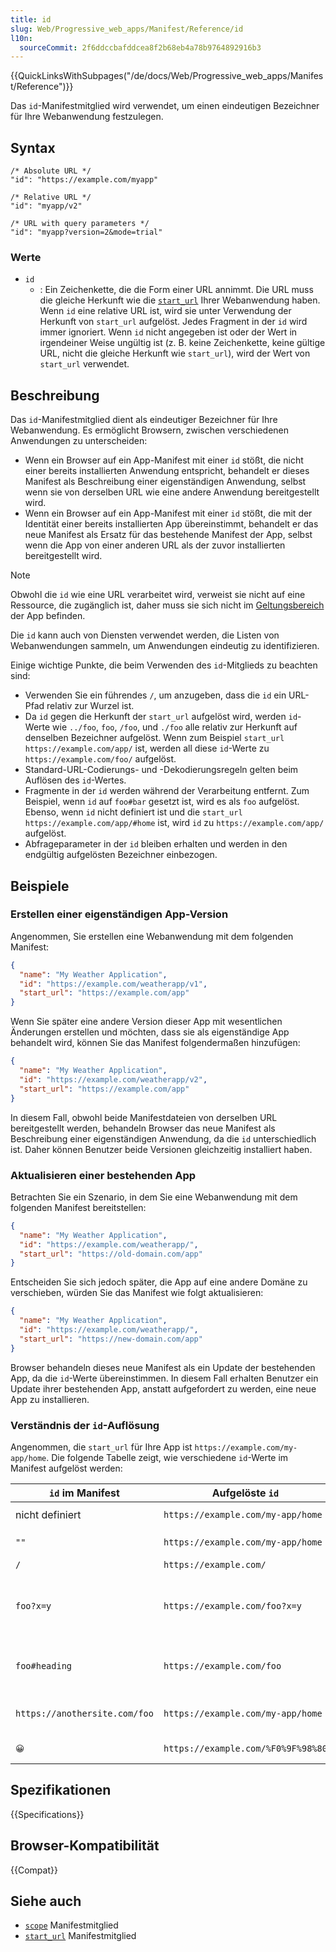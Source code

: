 ```yaml
---
title: id
slug: Web/Progressive_web_apps/Manifest/Reference/id
l10n:
  sourceCommit: 2f6ddccbafddcea8f2b68eb4a78b9764892916b3
---
```


{{QuickLinksWithSubpages("/de/docs/Web/Progressive_web_apps/Manifest/Reference")}}

Das `id`-Manifestmitglied wird verwendet, um einen eindeutigen Bezeichner für Ihre Webanwendung festzulegen.

## Syntax

```json-nolint
/* Absolute URL */
"id": "https://example.com/myapp"

/* Relative URL */
"id": "myapp/v2"

/* URL with query parameters */
"id": "myapp?version=2&mode=trial"
```

### Werte

- `id`
  - : Ein Zeichenkette, die die Form einer URL annimmt.
    Die URL muss die gleiche Herkunft wie die [`start_url`](/de/docs/Web/Progressive_web_apps/Manifest/Reference/start_url) Ihrer Webanwendung haben.
    Wenn `id` eine relative URL ist, wird sie unter Verwendung der Herkunft von `start_url` aufgelöst. Jedes Fragment in der `id` wird immer ignoriert.
    Wenn `id` nicht angegeben ist oder der Wert in irgendeiner Weise ungültig ist (z. B. keine Zeichenkette, keine gültige URL, nicht die gleiche Herkunft wie `start_url`), wird der Wert von `start_url` verwendet.

## Beschreibung

Das `id`-Manifestmitglied dient als eindeutiger Bezeichner für Ihre Webanwendung. Es ermöglicht Browsern, zwischen verschiedenen Anwendungen zu unterscheiden:

- Wenn ein Browser auf ein App-Manifest mit einer `id` stößt, die nicht einer bereits installierten Anwendung entspricht, behandelt er dieses Manifest als Beschreibung einer eigenständigen Anwendung, selbst wenn sie von derselben URL wie eine andere Anwendung bereitgestellt wird.
- Wenn ein Browser auf ein App-Manifest mit einer `id` stößt, die mit der Identität einer bereits installierten App übereinstimmt, behandelt er das neue Manifest als Ersatz für das bestehende Manifest der App, selbst wenn die App von einer anderen URL als der zuvor installierten bereitgestellt wird.

> [!NOTE]
> Obwohl die `id` wie eine URL verarbeitet wird, verweist sie nicht auf eine Ressource, die zugänglich ist, daher muss sie sich nicht im [Geltungsbereich](/de/docs/Web/Progressive_web_apps/Manifest/Reference/scope) der App befinden.

Die `id` kann auch von Diensten verwendet werden, die Listen von Webanwendungen sammeln, um Anwendungen eindeutig zu identifizieren.

Einige wichtige Punkte, die beim Verwenden des `id`-Mitglieds zu beachten sind:

- Verwenden Sie ein führendes `/`, um anzugeben, dass die `id` ein URL-Pfad relativ zur Wurzel ist.
- Da `id` gegen die Herkunft der `start_url` aufgelöst wird, werden `id`-Werte wie `../foo`, `foo`, `/foo`, und `./foo` alle relativ zur Herkunft auf denselben Bezeichner aufgelöst. Wenn zum Beispiel `start_url` `https://example.com/app/` ist, werden all diese `id`-Werte zu `https://example.com/foo/` aufgelöst.
- Standard-URL-Codierungs- und -Dekodierungsregeln gelten beim Auflösen des `id`-Wertes.
- Fragmente in der `id` werden während der Verarbeitung entfernt. Zum Beispiel, wenn `id` auf `foo#bar` gesetzt ist, wird es als `foo` aufgelöst. Ebenso, wenn `id` nicht definiert ist und die `start_url` `https://example.com/app/#home` ist, wird `id` zu `https://example.com/app/` aufgelöst.
- Abfrageparameter in der `id` bleiben erhalten und werden in den endgültig aufgelösten Bezeichner einbezogen.

## Beispiele

### Erstellen einer eigenständigen App-Version

Angenommen, Sie erstellen eine Webanwendung mit dem folgenden Manifest:

```json
{
  "name": "My Weather Application",
  "id": "https://example.com/weatherapp/v1",
  "start_url": "https://example.com/app"
}
```

Wenn Sie später eine andere Version dieser App mit wesentlichen Änderungen erstellen und möchten, dass sie als eigenständige App behandelt wird, können Sie das Manifest folgendermaßen hinzufügen:

```json
{
  "name": "My Weather Application",
  "id": "https://example.com/weatherapp/v2",
  "start_url": "https://example.com/app"
}
```

In diesem Fall, obwohl beide Manifestdateien von derselben URL bereitgestellt werden, behandeln Browser das neue Manifest als Beschreibung einer eigenständigen Anwendung, da die `id` unterschiedlich ist. Daher können Benutzer beide Versionen gleichzeitig installiert haben.

### Aktualisieren einer bestehenden App

Betrachten Sie ein Szenario, in dem Sie eine Webanwendung mit dem folgenden Manifest bereitstellen:

```json
{
  "name": "My Weather Application",
  "id": "https://example.com/weatherapp/",
  "start_url": "https://old-domain.com/app"
}
```

Entscheiden Sie sich jedoch später, die App auf eine andere Domäne zu verschieben, würden Sie das Manifest wie folgt aktualisieren:

```json
{
  "name": "My Weather Application",
  "id": "https://example.com/weatherapp/",
  "start_url": "https://new-domain.com/app"
}
```

Browser behandeln dieses neue Manifest als ein Update der bestehenden App, da die `id`-Werte übereinstimmen. In diesem Fall erhalten Benutzer ein Update ihrer bestehenden App, anstatt aufgefordert zu werden, eine neue App zu installieren.

### Verständnis der `id`-Auflösung

Angenommen, die `start_url` für Ihre App ist `https://example.com/my-app/home`. Die folgende Tabelle zeigt, wie verschiedene `id`-Werte im Manifest aufgelöst werden:

| `id` im Manifest              | Aufgelöste `id`                    | Erklärung                                                                                        |
| ----------------------------- | ---------------------------------- | ------------------------------------------------------------------------------------------------ |
| nicht definiert               | `https://example.com/my-app/home`  | Standardmäßig `start_url`                                                                        |
| `""`                          | `https://example.com/my-app/home`  | Leere Zeichenkette wird zu `start_url`                                                           |
| `/`                           | `https://example.com/`             | URL relativ zur Wurzel                                                                           |
| `foo?x=y`                     | `https://example.com/foo?x=y`      | Relativer Pfad, aufgelöst gegen die Herkunft von `start_url` mit beibehaltenen Abfrageparametern |
| `foo#heading`                 | `https://example.com/foo`          | Relativer Pfad, aufgelöst gegen die Herkunft von `start_url` mit entferntem Fragment             |
| `https://anothersite.com/foo` | `https://example.com/my-app/home`  | Ursprungsübergreifende URL nicht erlaubt, fällt auf `start_url` zurück                           |
| `😀`                          | `https://example.com/%F0%9F%98%80` | Nicht-ASCII-Zeichen im URL kodiert                                                               |

## Spezifikationen

{{Specifications}}

## Browser-Kompatibilität

{{Compat}}

## Siehe auch

- [`scope`](/de/docs/Web/Progressive_web_apps/Manifest/Reference/scope) Manifestmitglied
- [`start_url`](/de/docs/Web/Progressive_web_apps/Manifest/Reference/start_url) Manifestmitglied
